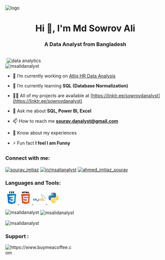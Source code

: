 ![logo](https://github.com/msalidanalyst/msalidanalyst/blob/main/Github_Banner.png)
<h1 align="center">Hi 👋, I'm Md Sowrov Ali</h1>
<h3 align="center">A Data Analyst from Bangladesh</h3> <br>
<img align="right" alt="data analytics" width="500" src="https://miro.medium.com/v2/resize:fit:679/0*tD5kEC2JYcKHH0zO.gif">

<p align="left"> <img src="https://komarev.com/ghpvc/?username=msalidanalyst&label=Profile%20views&color=0e75b6&style=flat" alt="msalidanalyst" /> </p>

- 🔭 I’m currently working on [Atliq HR Data Analysis](https://www.novypro.com/project/atliq-hr-dashboard---full-presence-insights)

- 🌱 I’m currently learning **SQL (Database Normalization)**

- 👨‍💻 All of my projects are available at [https://linktr.ee/sowrovdanalyst](https://linktr.ee/sowrovdanalyst)

- 💬 Ask me about **SQL, Power BI, Excel**

- 📫 How to reach me **sourav.danalyst@gmail.com**

- 📄 Know about my experiences 
- ⚡ Fun fact **I feel I am Funny**

<h3 align="left">Connect with me:</h3>
<p align="left">
<a href="https://twitter.com/sourav_imtiaz" target="blank"><img align="center" src="https://raw.githubusercontent.com/rahuldkjain/github-profile-readme-generator/master/src/images/icons/Social/twitter.svg" alt="sourav_imtiaz" height="30" width="40" /></a>
<a href="https://linkedin.com/in/in/msalianalyst" target="blank"><img align="center" src="https://raw.githubusercontent.com/rahuldkjain/github-profile-readme-generator/master/src/images/icons/Social/linked-in-alt.svg" alt="in/msalianalyst" height="30" width="40" /></a>
<a href="https://instagram.com/ahmed_imtiaz_sourav" target="blank"><img align="center" src="https://raw.githubusercontent.com/rahuldkjain/github-profile-readme-generator/master/src/images/icons/Social/instagram.svg" alt="ahmed_imtiaz_sourav" height="30" width="40" /></a>
</p>

<h3 align="left">Languages and Tools:</h3>
<p align="left"> <a href="https://www.w3schools.com/css/" target="_blank" rel="noreferrer"> <img src="https://raw.githubusercontent.com/devicons/devicon/master/icons/css3/css3-original-wordmark.svg" alt="css3" width="40" height="40"/> </a> <a href="https://www.w3.org/html/" target="_blank" rel="noreferrer"> <img src="https://raw.githubusercontent.com/devicons/devicon/master/icons/html5/html5-original-wordmark.svg" alt="html5" width="40" height="40"/> </a> <a href="https://www.mysql.com/" target="_blank" rel="noreferrer"> <img src="https://raw.githubusercontent.com/devicons/devicon/master/icons/mysql/mysql-original-wordmark.svg" alt="mysql" width="40" height="40"/> </a> <a href="https://www.python.org" target="_blank" rel="noreferrer"> <img src="https://raw.githubusercontent.com/devicons/devicon/master/icons/python/python-original.svg" alt="python" width="40" height="40"/> </a> </p>

<p><img align="left" src="https://github-readme-stats.vercel.app/api/top-langs?username=msalidanalyst&show_icons=true&locale=en&layout=compact" alt="msalidanalyst" /></p>

<p>&nbsp;<img align="center" src="https://github-readme-stats.vercel.app/api?username=msalidanalyst&show_icons=true&locale=en" alt="msalidanalyst" /></p>

<p><img align="center" src="https://github-readme-streak-stats.herokuapp.com/?user=msalidanalyst&" alt="msalidanalyst" /></p>

<h3 align="left">Support : </h3>
<p><a href="https://www.buymeacoffee.com"> <img align="left" src="https://cdn.buymeacoffee.com/buttons/v2/default-yellow.png" height="50" width="210" alt="https://www.buymeacoffee.com" /></a></p><br><br>


